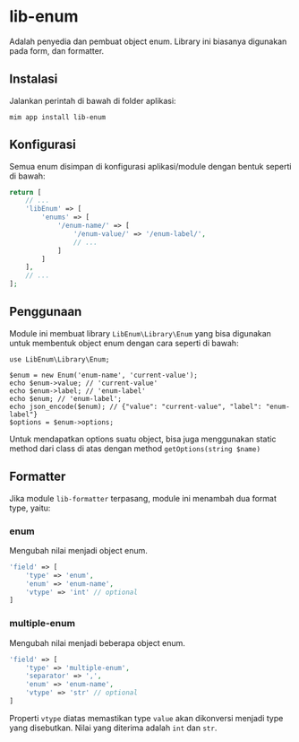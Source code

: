 # lib-enum

Adalah penyedia dan pembuat object enum. Library ini biasanya digunakan
pada form, dan formatter.

## Instalasi

Jalankan perintah di bawah di folder aplikasi:

```
mim app install lib-enum
```

## Konfigurasi

Semua enum disimpan di konfigurasi aplikasi/module dengan bentuk seperti
di bawah:

```php
return [
    // ...
    'libEnum' => [
        'enums' => [
            '/enum-name/' => [
                '/enum-value/' => '/enum-label/',
                // ...
            ]
        ]
    ],
    // ...
];
```

## Penggunaan

Module ini membuat library `LibEnum\Library\Enum` yang bisa digunakan
untuk membentuk object enum dengan cara seperti di bawah:

```
use LibEnum\Library\Enum;

$enum = new Enum('enum-name', 'current-value');
echo $enum->value; // 'current-value'
echo $enum->label; // 'enum-label'
echo $enum; // 'enum-label';
echo json_encode($enum); // {"value": "current-value", "label": "enum-label"}
$options = $enum->options;
```

Untuk mendapatkan options suatu object, bisa juga menggunakan static method
dari class di atas dengan method `getOptions(string $name)`

## Formatter

Jika module `lib-formatter` terpasang, module ini menambah dua format type,
yaitu:

### enum

Mengubah nilai menjadi object enum.

```php
'field' => [
    'type' => 'enum',
    'enum' => 'enum-name',
    'vtype' => 'int' // optional
]
```

### multiple-enum

Mengubah nilai menjadi beberapa object enum.

```php
'field' => [
    'type' => 'multiple-enum',
    'separator' => ',',
    'enum' => 'enum-name',
    'vtype' => 'str' // optional
]
```

Properti `vtype` diatas memastikan type `value` akan dikonversi menjadi type
yang disebutkan. Nilai yang diterima adalah `int` dan `str`.